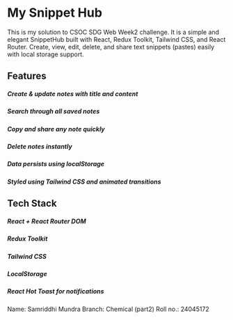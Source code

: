 # My Snippet Hub

This is my solution to CSOC SDG Web Week2 challenge. It is a simple and elegant SnippetHub built with React, Redux Toolkit, Tailwind CSS, and React Router. Create, view, edit, delete, and share text snippets (pastes) easily with local storage support.

## Features
##### Create & update notes with title and content
##### Search through all saved notes
##### Copy and share any note quickly
##### Delete notes instantly
##### Data persists using localStorage
##### Styled using Tailwind CSS and animated transitions

## Tech Stack
##### React + React Router DOM
##### Redux Toolkit
##### Tailwind CSS
##### LocalStorage
##### React Hot Toast for notifications

### 
Name: Samriddhi Mundra
Branch: Chemical (part2)
Roll no.: 24045172
